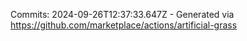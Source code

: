 Commits: 2024-09-26T12:37:33.647Z - Generated via https://github.com/marketplace/actions/artificial-grass
<br>
